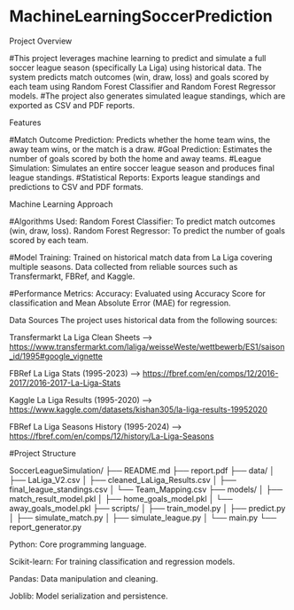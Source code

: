 # MachineLearningSoccerPrediction

Project Overview

#This project leverages machine learning to predict and simulate a full soccer league season (specifically La Liga) using historical data. The system predicts match outcomes (win, draw, loss) and goals scored by each team using Random Forest Classifier and Random Forest Regressor models. 
#The project also generates simulated league standings, which are exported as CSV and PDF reports.

Features

#Match Outcome Prediction: Predicts whether the home team wins, the away team wins, or the match is a draw.
#Goal Prediction: Estimates the number of goals scored by both the home and away teams.
#League Simulation: Simulates an entire soccer league season and produces final league standings.
#Statistical Reports: Exports league standings and predictions to CSV and PDF formats.

Machine Learning Approach

#Algorithms Used:
Random Forest Classifier: To predict match outcomes (win, draw, loss).
Random Forest Regressor: To predict the number of goals scored by each team.

#Model Training:
Trained on historical match data from La Liga covering multiple seasons.
Data collected from reliable sources such as Transfermarkt, FBRef, and Kaggle.

#Performance Metrics:
Accuracy: Evaluated using Accuracy Score for classification and Mean Absolute Error (MAE) for regression.

Data Sources
The project uses historical data from the following sources:

Transfermarkt La Liga Clean Sheets --> https://www.transfermarkt.com/laliga/weisseWeste/wettbewerb/ES1/saison_id/1995#google_vignette

FBRef La Liga Stats (1995-2023) --> https://fbref.com/en/comps/12/2016-2017/2016-2017-La-Liga-Stats

Kaggle La Liga Results (1995-2020) --> https://www.kaggle.com/datasets/kishan305/la-liga-results-19952020

FBRef La Liga Seasons History (1995-2024) --> https://fbref.com/en/comps/12/history/La-Liga-Seasons


#Project Structure

SoccerLeagueSimulation/
├── README.md
├── report.pdf
├── data/
│   ├── LaLiga_V2.csv
│   ├── cleaned_LaLiga_Results.csv
│   ├── final_league_standings.csv
│   └── Team_Mapping.csv
├── models/
│   ├── match_result_model.pkl
│   ├── home_goals_model.pkl
│   └── away_goals_model.pkl
├── scripts/
│   ├── train_model.py
│   ├── predict.py
│   ├── simulate_match.py
│   ├── simulate_league.py
│   └── main.py
└── report_generator.py


Python: Core programming language.

Scikit-learn: For training classification and regression models.

Pandas: Data manipulation and cleaning.

Joblib: Model serialization and persistence.





